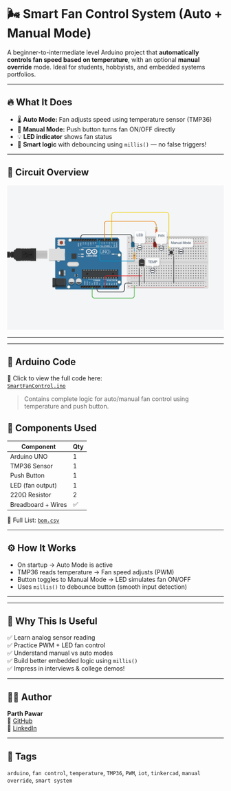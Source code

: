 # 🌬️ Smart Fan Control System (Auto + Manual Mode)

A beginner-to-intermediate level Arduino project that **automatically controls fan speed based on temperature**, with an optional **manual override** mode. Ideal for students, hobbyists, and embedded systems portfolios.

---

## 🔥 What It Does

- 🌡️ **Auto Mode:** Fan adjusts speed using temperature sensor (TMP36)
- 🔘 **Manual Mode:** Push button turns fan ON/OFF directly
- 💡 **LED indicator** shows fan status
- 🧠 **Smart logic** with debouncing using `millis()` — no false triggers!

---

## 📸 Circuit Overview

![Circuit Diagram](SmartFanControl/circuit.png)

---
---

## 📄 Arduino Code

📂 Click to view the full code here:  
[`SmartFanControl.ino`](SmartFanControl/SmartFanControl.ino)

> Contains complete logic for auto/manual fan control using temperature and push button.

## 🔧 Components Used

| Component         | Qty |
|------------------|-----|
| Arduino UNO       | 1   |
| TMP36 Sensor      | 1   |
| Push Button       | 1   |
| LED (fan output)  | 1   |
| 220Ω Resistor     | 2   |
| Breadboard + Wires| ✅  |

📎 Full List: [`bom.csv`](./bom.csv)

---

## ⚙️ How It Works

- On startup → Auto Mode is active
- TMP36 reads temperature → Fan speed adjusts (PWM)
- Button toggles to Manual Mode → LED simulates fan ON/OFF
- Uses `millis()` to debounce button (smooth input detection)

---


---

## 🚀 Why This Is Useful

✅ Learn analog sensor reading  
✅ Practice PWM + LED fan control  
✅ Understand manual vs auto modes  
✅ Build better embedded logic using `millis()`  
✅ Impress in interviews & college demos!

---

## 👨‍💻 Author

**Parth Pawar**  
🔗 [GitHub](https://github.com/parth-558)  
🔗 [LinkedIn](https://www.linkedin.com/in/parth-pawar-b82628248/)

---

## 🔖 Tags

`arduino`, `fan control`, `temperature`, `TMP36`, `PWM`, `iot`, `tinkercad`, `manual override`, `smart system`
